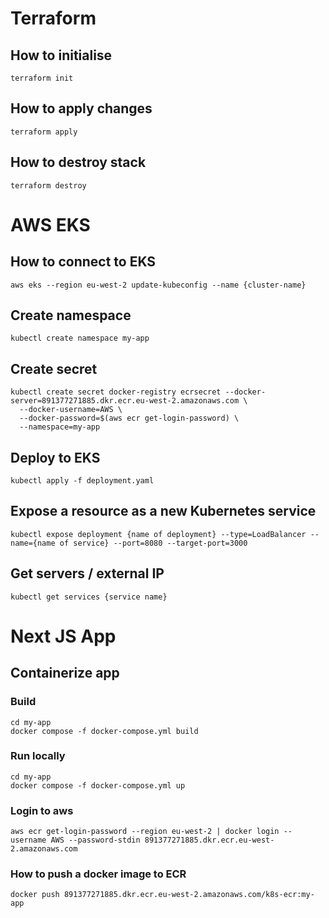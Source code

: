 # Terraform

## How to initialise

```
terraform init
```

## How to apply changes

```
terraform apply
```

## How to destroy stack

```
terraform destroy
```

# AWS EKS

## How to connect to EKS

```
aws eks --region eu-west-2 update-kubeconfig --name {cluster-name}
```

## Create namespace
```
kubectl create namespace my-app
```

## Create secret
```
kubectl create secret docker-registry ecrsecret --docker-server=891377271885.dkr.ecr.eu-west-2.amazonaws.com \
  --docker-username=AWS \
  --docker-password=$(aws ecr get-login-password) \
  --namespace=my-app
```

## Deploy to EKS
```
kubectl apply -f deployment.yaml
```

## Expose a resource as a new Kubernetes service

```
kubectl expose deployment {name of deployment} --type=LoadBalancer --name={name of service} --port=8080 --target-port=3000
```

## Get servers / external IP
```
kubectl get services {service name}
```

# Next JS App

## Containerize app

### Build
```
cd my-app
docker compose -f docker-compose.yml build
```

### Run locally
```
cd my-app
docker compose -f docker-compose.yml up
```

### Login to aws
```
aws ecr get-login-password --region eu-west-2 | docker login --username AWS --password-stdin 891377271885.dkr.ecr.eu-west-2.amazonaws.com
```

### How to push a docker image to ECR
```
docker push 891377271885.dkr.ecr.eu-west-2.amazonaws.com/k8s-ecr:my-app
```